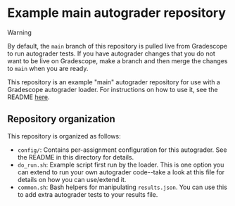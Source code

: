 # Example main autograder repository

> [!WARNING]
> By default, the `main` branch of this repository is pulled live from
> Gradescope to run autograder tests.  If you have autograder changes
> that you do not want to be live on Gradescope, make a branch and
> then merge the changes to `main` when you are ready.


This repository is an example "main" autograder repository for use
with a Gradescope autograder loader.  For instructions on how to use
it, see the README
[here](https://github.com/browncs-course-tools/gradescope-ag-loader/).  

## Repository organization

This repository is organized as follows:
 - `config/`:  Contains per-assignment configuration for this
   autograder.  See the README in this directory for details.
 - `do_run.sh`:  Example script first run by the loader.  This is one
   option you can extend to run your own autograder code--take a look
   at this file for details on how you can use/extend it.
 - `common.sh`:  Bash helpers for manipulating `results.json`.  You
   can use this to add extra autograder tests to your results file.
   

